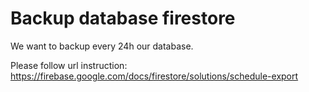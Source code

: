 # Backup database firestore

We want to backup every 24h our database.

Please follow url instruction:
https://firebase.google.com/docs/firestore/solutions/schedule-export

